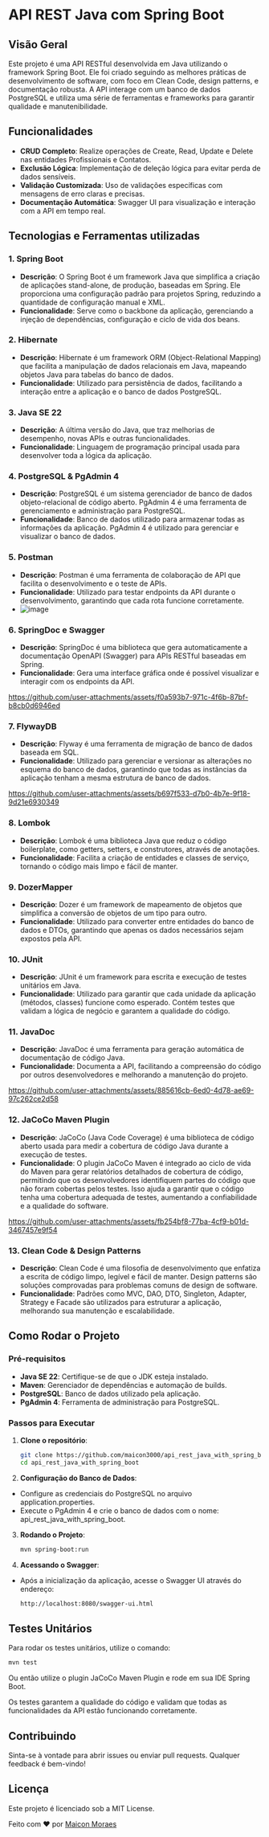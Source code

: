 # API REST Java com Spring Boot

## Visão Geral

Este projeto é uma API RESTful desenvolvida em Java utilizando o framework Spring Boot. Ele foi criado seguindo as melhores práticas de desenvolvimento de software, com foco em Clean Code, design patterns, e documentação robusta. A API interage com um banco de dados PostgreSQL e utiliza uma série de ferramentas e frameworks para garantir qualidade e manutenibilidade.

## Funcionalidades

- **CRUD Completo**: Realize operações de Create, Read, Update e Delete nas entidades Profissionais e Contatos.
- **Exclusão Lógica**: Implementação de deleção lógica para evitar perda de dados sensíveis.
- **Validação Customizada**: Uso de validações específicas com mensagens de erro claras e precisas.
- **Documentação Automática**: Swagger UI para visualização e interação com a API em tempo real.

## Tecnologias e Ferramentas utilizadas

### 1. **Spring Boot**
   - **Descrição**: O Spring Boot é um framework Java que simplifica a criação de aplicações stand-alone, de produção, baseadas em Spring. Ele proporciona uma configuração padrão para projetos Spring, reduzindo a quantidade de configuração manual e XML.
   - **Funcionalidade**: Serve como o backbone da aplicação, gerenciando a injeção de dependências, configuração e ciclo de vida dos beans.

### 2. **Hibernate**
   - **Descrição**: Hibernate é um framework ORM (Object-Relational Mapping) que facilita a manipulação de dados relacionais em Java, mapeando objetos Java para tabelas do banco de dados.
   - **Funcionalidade**: Utilizado para persistência de dados, facilitando a interação entre a aplicação e o banco de dados PostgreSQL.

### 3. **Java SE 22**
   - **Descrição**: A última versão do Java, que traz melhorias de desempenho, novas APIs e outras funcionalidades.
   - **Funcionalidade**: Linguagem de programação principal usada para desenvolver toda a lógica da aplicação.

### 4. **PostgreSQL & PgAdmin 4**
   - **Descrição**: PostgreSQL é um sistema gerenciador de banco de dados objeto-relacional de código aberto. PgAdmin 4 é uma ferramenta de gerenciamento e administração para PostgreSQL.
   - **Funcionalidade**: Banco de dados utilizado para armazenar todas as informações da aplicação. PgAdmin 4 é utilizado para gerenciar e visualizar o banco de dados.


### 5. **Postman**
   - **Descrição**: Postman é uma ferramenta de colaboração de API que facilita o desenvolvimento e o teste de APIs.
   - **Funcionalidade**: Utilizado para testar endpoints da API durante o desenvolvimento, garantindo que cada rota funcione corretamente.
   - ![image](https://github.com/user-attachments/assets/5602b449-ca1e-4cf5-8264-02f91035f68c)


### 6. **SpringDoc e Swagger**
   - **Descrição**: SpringDoc é uma biblioteca que gera automaticamente a documentação OpenAPI (Swagger) para APIs RESTful baseadas em Spring.
   - **Funcionalidade**: Gera uma interface gráfica onde é possível visualizar e interagir com os endpoints da API.

https://github.com/user-attachments/assets/f0a593b7-971c-4f6b-87bf-b8cb0d6946ed

### 7. **FlywayDB**
   - **Descrição**: Flyway é uma ferramenta de migração de banco de dados baseada em SQL.
   - **Funcionalidade**: Utilizado para gerenciar e versionar as alterações no esquema do banco de dados, garantindo que todas as instâncias da aplicação tenham a mesma estrutura de banco de dados.

https://github.com/user-attachments/assets/b697f533-d7b0-4b7e-9f18-9d21e6930349

### 8. **Lombok**
   - **Descrição**: Lombok é uma biblioteca Java que reduz o código boilerplate, como getters, setters, e construtores, através de anotações.
   - **Funcionalidade**: Facilita a criação de entidades e classes de serviço, tornando o código mais limpo e fácil de manter.

### 9. **DozerMapper**
   - **Descrição**: Dozer é um framework de mapeamento de objetos que simplifica a conversão de objetos de um tipo para outro.
   - **Funcionalidade**: Utilizado para converter entre entidades do banco de dados e DTOs, garantindo que apenas os dados necessários sejam expostos pela API.

### 10. **JUnit**
   - **Descrição**: JUnit é um framework para escrita e execução de testes unitários em Java.
   - **Funcionalidade**: Utilizado para garantir que cada unidade da aplicação (métodos, classes) funcione como esperado. Contém testes que validam a lógica de negócio e garantem a qualidade do código.

### 11. **JavaDoc**
   - **Descrição**: JavaDoc é uma ferramenta para geração automática de documentação de código Java.
   - **Funcionalidade**: Documenta a API, facilitando a compreensão do código por outros desenvolvedores e melhorando a manutenção do projeto.

https://github.com/user-attachments/assets/885616cb-6ed0-4d78-ae69-97c262ce2d58

### 12. JaCoCo Maven Plugin
   - **Descrição**: JaCoCo (Java Code Coverage) é uma biblioteca de código aberto usada para medir a cobertura de código Java durante a execução de testes.
   - **Funcionalidade**: O plugin JaCoCo Maven é integrado ao ciclo de vida do Maven para gerar relatórios detalhados de cobertura de código, permitindo que os desenvolvedores identifiquem partes do código que não foram cobertas pelos testes. Isso ajuda a garantir que o código tenha uma cobertura adequada de testes, aumentando a confiabilidade e a qualidade do software.

https://github.com/user-attachments/assets/fb254bf8-77ba-4cf9-b01d-3467457e9f54

### 13. **Clean Code & Design Patterns**
   - **Descrição**: Clean Code é uma filosofia de desenvolvimento que enfatiza a escrita de código limpo, legível e fácil de manter. Design patterns são soluções comprovadas para problemas comuns de design de software.
   - **Funcionalidade**: Padrões como MVC, DAO, DTO, Singleton, Adapter, Strategy e Facade são utilizados para estruturar a aplicação, melhorando sua manutenção e escalabilidade.


## Como Rodar o Projeto

### Pré-requisitos

- **Java SE 22**: Certifique-se de que o JDK esteja instalado.
- **Maven**: Gerenciador de dependências e automação de builds.
- **PostgreSQL**: Banco de dados utilizado pela aplicação.
- **PgAdmin 4**: Ferramenta de administração para PostgreSQL.

### Passos para Executar

1. **Clone o repositório**:
   ```bash
   git clone https://github.com/maicon3000/api_rest_java_with_spring_boot.git
   cd api_rest_java_with_spring_boot
   ```
   
2. **Configuração do Banco de Dados**:
- Configure as credenciais do PostgreSQL no arquivo application.properties.
- Execute o PgAdmin 4 e crie o banco de dados com o nome: api_rest_java_with_spring_boot.

3. **Rodando o Projeto**:
   ```bash
   mvn spring-boot:run
   ```
   
4. **Acessando o Swagger**:
- Após a inicialização da aplicação, acesse o Swagger UI através do endereço:
   ```bash
   http://localhost:8080/swagger-ui.html
   ```

   
## Testes Unitários
Para rodar os testes unitários, utilize o comando:
```bash
mvn test
```
Ou então utilize o plugin JaCoCo Maven Plugin e rode em sua IDE Spring Boot.

Os testes garantem a qualidade do código e validam que todas as funcionalidades da API estão funcionando corretamente.

## Contribuindo
Sinta-se à vontade para abrir issues ou enviar pull requests. Qualquer feedback é bem-vindo!

## Licença
Este projeto é licenciado sob a MIT License.

Feito com :heart: por [Maicon Moraes](https://www.linkedin.com/in/maicon3000/)
